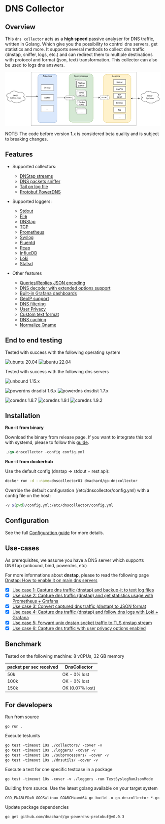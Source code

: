 # DNS Collector

##  Overview

This `dns collector` acts as a **high speed** passive analyser for DNS traffic, written in Golang. Which give you the possibility to control dns servers, get statistics and more. It supports several methods to collect dns traffic (dnstap, sniffer, logs, etc.) and can redirect them to multiple destinations with protocol and format (json, text) transformation. This collector can also be used to logs dns answers.

![overview](doc/overview.png)

NOTE: The code before version 1.x is considered beta quality and is subject to breaking changes. 

## Features

- Supported collectors:
    - [DNStap streams](doc/configuration.md#dns-tap) 
    - [DNS packets sniffer](doc/configuration.md#Dns-Sniffer)
    - [Tail on log file](doc/configuration.md#tail)
    - [Protobuf PowerDNS](doc/configuration.md#protobuf-powerdns)

- Supported loggers:
    - [Stdout](doc/configuration.md#stdout)
    - [File](doc/configuration.md#log-file)
    - [DNStap](doc/configuration.md#dnstap-client)
    - [TCP](doc/configuration.md#tcp-client)
    - [Prometheus](doc/configuration.md#rest-api)
    - [Syslog](doc/configuration.md#syslog)
    - [Fluentd](doc/configuration.md#fluentd-client)
    - [Pcap](doc/configuration.md#pcap-file)
    - [InfluxDB](doc/configuration.md#influxdb-client)
    - [Loki](doc/configuration.md#loki-client)
    - [Statsd](doc/configuration.md#statsd-client)

- Other features
    - [Queries/Replies JSON encoding](doc/dnsjson.md)
    - [DNS decoder with extended options support](doc/dnsparser.md)
    - [Built-in Grafana dashboards](doc/dashboards.md)
    - [GeoIP support](doc/configuration.md#geoip-support)
    - [DNS filtering](doc/configuration.md#dns-filtering)
    - [User Privacy](doc/configuration.md#user-privacy)
    - [Custom text format](doc/configuration.md#custom-text-format)
    - [DNS caching](doc/configuration.md#DNS-Caching)
    - [Normalize Qname](doc/configuration.md#Qname-lowercase)

## End to end testing

Tested with success with the following operating system

![ubuntu 20.04](https://img.shields.io/badge/ubuntu%2020.04-tested-green)
![ubuntu 22.04](https://img.shields.io/badge/ubuntu%2022.04-tested-green)

Tested with success with the following dns servers

![unbound 1.15.x](https://img.shields.io/badge/unbound%201.15.x-tested-green)

![powerdns dnsdist 1.6.x](https://img.shields.io/badge/dnsdist%201.6.x-tested-green)
![powerdns dnsdist 1.7.x](https://img.shields.io/badge/dnsdist%201.7.x-tested-green)

![coredns 1.8.7](https://img.shields.io/badge/coredns%201.8.7-tested-green)
![coredns 1.9.1](https://img.shields.io/badge/coredns%201.9.1-tested-green)
![coredns 1.9.2](https://img.shields.io/badge/coredns%201.9.2-tested-green)

## Installation

**Run-it from binary**

Download the binary from release page. If you want to integrate this tool with systemd, please to follow this [guide](https://dmachard.github.io/posts/0007-dnscollector-install-binary/).

```go
./go-dnscollector -config config.yml
```

**Run-it from dockerhub**

Use the default config (dnstap -> stdout + rest api):

```bash
docker run -d --name=dnscollector01 dmachard/go-dnscollector
```

Override the default configuration (/etc/dnscollector/config.yml) with a config file on the host:

```bash
-v $(pwd)/config.yml:/etc/dnscollector/config.yml
```

## Configuration

See the full [Configuration guide](doc/configuration.md) for more details.

## Use-cases

As prerequisites, we assume you have a DNS server which supports DNSTap (unbound, bind, powerdns, etc)

For more informations about **dnstap**, please to read the following page [Dnstap: How to enable it on main dns servers](https://dmachard.github.io/posts/0001-dnstap-testing/)

- [x] [Use case 1: Capture dns traffic (dnstap) and backup-it to text log files](https://dmachard.github.io/posts/0034-dnscollector-dnstap-to-log-files/)
- [x] [Use case 2: Capture dns traffic (dnstap) and get statistics usage with Prometheus + Grafana](https://dmachard.github.io/posts/0035-dnscollector-grafana-prometheus/)
- [x] [Use case 3: Convert captured dns traffic (dnstap) to JSON format](https://dmachard.github.io/posts/0042-dnscollector-dnstap-json-answers/)
- [x] [Use case 4: Capture dns traffic (dnstap) and follow dns logs with Loki + Grafana](https://dmachard.github.io/posts/0044-dnscollector-grafana-loki/)
- [x] [Use case 5: Forward unix dnstap socket traffic to TLS dnstap stream](example-config/use-case-5.yml)
- [x] [Use case 6: Capture dns traffic with user privacy options enabled](example-config/use-case-6.yml)

## Benchmark

Tested on the following machine: 8 vCPUs, 32 GB memory

| packet per sec received| DnsCollector |
| ---- | ---- | 
| 50k   | OK - 0% lost| 
| 100k   | OK - 0% lost| 
| 150k   | OK (0.07% lost)|

## For developers

Run from source 

```
go run .
```

Execute testunits

```
go test -timeout 10s ./collectors/ -cover -v
go test -timeout 10s ./loggers/ -cover -v
go test -timeout 10s ./subprocessors/ -cover -v
go test -timeout 10s ./dnsutils/ -cover -v
```

Execute a test for one specific testcase in a package

```
go test -timeout 10s -cover -v ./loggers -run TestSyslogRunJsonMode
```

Building from source. Use the latest golang available on your target system 

```
CGO_ENABLED=0 GOOS=linux GOARCH=amd64 go build -o go-dnscollector *.go
```

Update package dependencies

```
go get github.com/dmachard/go-powerdns-protobuf@v0.0.3
```